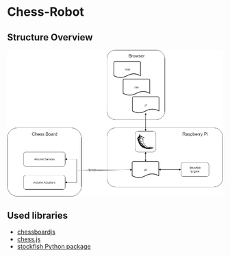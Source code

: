 # Chess-Robot

## Structure Overview
![structOverviewImg](https://github.com/Viperinius/Chess-Robot/raw/master/structure-diagram.png)


## Used libraries
+ [chessboardjs](https://github.com/oakmac/chessboardjs/)
+ [chess.js](https://github.com/jhlywa/chess.js)
+ [stockfish Python package](https://github.com/zhelyabuzhsky/stockfish)